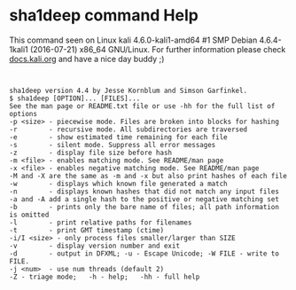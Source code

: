 # sha1deep command Help

 This command seen on Linux kali 4.6.0-kali1-amd64 #1 SMP Debian 4.6.4-1kali1 (2016-07-21) x86_64 GNU/Linux. For further information please check [docs.kali.org](docs.kali.org) and have a nice day buddy ;) 

~~~


sha1deep version 4.4 by Jesse Kornblum and Simson Garfinkel.
$ sha1deep [OPTION]... [FILES]...
See the man page or README.txt file or use -hh for the full list of options
-p <size> - piecewise mode. Files are broken into blocks for hashing
-r        - recursive mode. All subdirectories are traversed
-e        - show estimated time remaining for each file
-s        - silent mode. Suppress all error messages
-z        - display file size before hash
-m <file> - enables matching mode. See README/man page
-x <file> - enables negative matching mode. See README/man page
-M and -X are the same as -m and -x but also print hashes of each file
-w        - displays which known file generated a match
-n        - displays known hashes that did not match any input files
-a and -A add a single hash to the positive or negative matching set
-b        - prints only the bare name of files; all path information is omitted
-l        - print relative paths for filenames
-t        - print GMT timestamp (ctime)
-i/I <size> - only process files smaller/larger than SIZE
-v        - display version number and exit
-d        - output in DFXML; -u - Escape Unicode; -W FILE - write to FILE.
-j <num>  - use num threads (default 2)
-Z - triage mode;   -h - help;   -hh - full help

~~~
